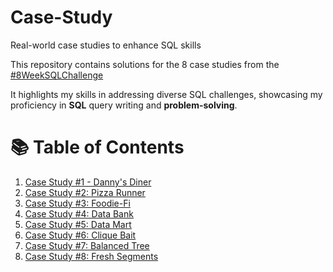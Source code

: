 # Case-Study
Real-world case studies to enhance SQL skills

This repository contains solutions for the 8 case studies from the [#8WeekSQLChallenge](https://8weeksqlchallenge.com/)

It highlights my skills in addressing diverse SQL challenges, showcasing my proficiency in **SQL** query writing and **problem-solving**.

# 📚 Table of Contents
1. [Case Study #1 - Danny's Diner](https://github.com/Isha307/Case-Study/tree/main/Danny's%20Diner)
2. [Case Study #2: Pizza Runner](https://github.com/Isha307/Case-Study/tree/main/Pizza%20Punner)
3. [Case Study #3: Foodie-Fi](https://github.com/Isha307/Case-Study/tree/main/Foodie-Fi)
4. [Case Study #4: Data Bank](https://github.com/Isha307/Case-Study/tree/main/Data%20Bank)
5. [Case Study #5: Data Mart]()
6. [Case Study #6: Clique Bait]()
7. [Case Study #7: Balanced Tree]()
8. [Case Study #8: Fresh Segments]()
